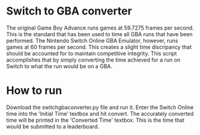 # Switch to GBA converter

The original Game Boy Advance runs games at 59.7275 frames per second. This is the standard that has been used to time all GBA runs that have been performed. The Nintendo Switch Online GBA Emulator, however, runs games at 60 frames per second. This creates a slight time discripancy that should be accounted for to maintain competitive integrity. This script accomplishes that by simply converting the time achieved for a run on Switch to what the run would be on a GBA.

# How to run

Download the switchgbaconverter.py file and run it. Enter the Switch Online time into the 'Initial Time' textbox and hit convert. The accurately converted time will be printed in the 'Converted Time' textbox. This is the time that would be submitted to a leaderboard.
